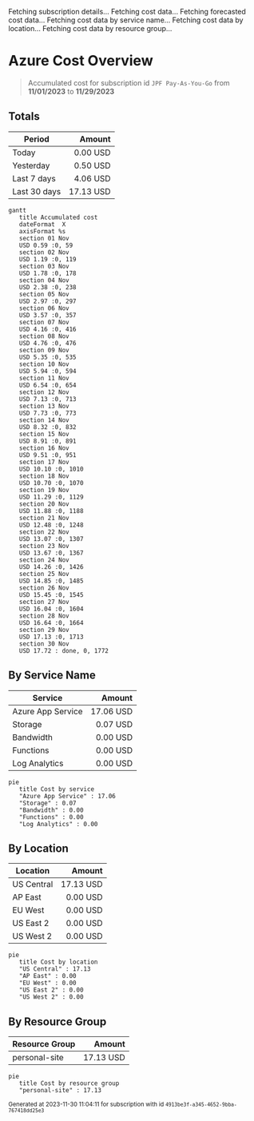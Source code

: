 Fetching subscription details...
Fetching cost data...
Fetching forecasted cost data...
Fetching cost data by service name...
Fetching cost data by location...
Fetching cost data by resource group...
# Azure Cost Overview

> Accumulated cost for subscription id `JPF Pay-As-You-Go` from **11/01/2023** to **11/29/2023**

## Totals

|Period|Amount|
|---|---:|
|Today|0.00 USD|
|Yesterday|0.50 USD|
|Last 7 days|4.06 USD|
|Last 30 days|17.13 USD|

```mermaid
gantt
   title Accumulated cost
   dateFormat  X
   axisFormat %s
   section 01 Nov
   USD 0.59 :0, 59
   section 02 Nov
   USD 1.19 :0, 119
   section 03 Nov
   USD 1.78 :0, 178
   section 04 Nov
   USD 2.38 :0, 238
   section 05 Nov
   USD 2.97 :0, 297
   section 06 Nov
   USD 3.57 :0, 357
   section 07 Nov
   USD 4.16 :0, 416
   section 08 Nov
   USD 4.76 :0, 476
   section 09 Nov
   USD 5.35 :0, 535
   section 10 Nov
   USD 5.94 :0, 594
   section 11 Nov
   USD 6.54 :0, 654
   section 12 Nov
   USD 7.13 :0, 713
   section 13 Nov
   USD 7.73 :0, 773
   section 14 Nov
   USD 8.32 :0, 832
   section 15 Nov
   USD 8.91 :0, 891
   section 16 Nov
   USD 9.51 :0, 951
   section 17 Nov
   USD 10.10 :0, 1010
   section 18 Nov
   USD 10.70 :0, 1070
   section 19 Nov
   USD 11.29 :0, 1129
   section 20 Nov
   USD 11.88 :0, 1188
   section 21 Nov
   USD 12.48 :0, 1248
   section 22 Nov
   USD 13.07 :0, 1307
   section 23 Nov
   USD 13.67 :0, 1367
   section 24 Nov
   USD 14.26 :0, 1426
   section 25 Nov
   USD 14.85 :0, 1485
   section 26 Nov
   USD 15.45 :0, 1545
   section 27 Nov
   USD 16.04 :0, 1604
   section 28 Nov
   USD 16.64 :0, 1664
   section 29 Nov
   USD 17.13 :0, 1713
   section 30 Nov
   USD 17.72 : done, 0, 1772
```

## By Service Name

|Service|Amount|
|---|---:|
|Azure App Service|17.06 USD|
|Storage|0.07 USD|
|Bandwidth|0.00 USD|
|Functions|0.00 USD|
|Log Analytics|0.00 USD|

```mermaid
pie
   title Cost by service
   "Azure App Service" : 17.06
   "Storage" : 0.07
   "Bandwidth" : 0.00
   "Functions" : 0.00
   "Log Analytics" : 0.00
```

## By Location

|Location|Amount|
|---|---:|
|US Central|17.13 USD|
|AP East|0.00 USD|
|EU West|0.00 USD|
|US East 2|0.00 USD|
|US West 2|0.00 USD|

```mermaid
pie
   title Cost by location
   "US Central" : 17.13
   "AP East" : 0.00
   "EU West" : 0.00
   "US East 2" : 0.00
   "US West 2" : 0.00
```

## By Resource Group

|Resource Group|Amount|
|---|---:|
|personal-site|17.13 USD|

```mermaid
pie
   title Cost by resource group
   "personal-site" : 17.13
```

<sup>Generated at 2023-11-30 11:04:11 for subscription with id `4913be3f-a345-4652-9bba-767418dd25e3`</sup>
